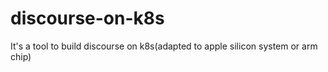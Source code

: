 # discourse-on-k8s
It's a tool to build discourse on k8s(adapted to apple silicon system or arm chip)
